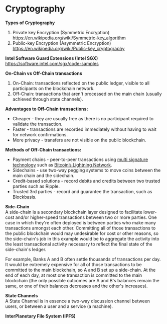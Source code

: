 # Cryptography

<b>Types of Cryptography</b>
1. Private key Encryption (Symmetric Encryption) <br />
https://en.wikipedia.org/wiki/Symmetric-key_algorithm
2. Public-key Encryption (Asymmetric Encryption)  <br />
https://en.wikipedia.org/wiki/Public-key_cryptography

<b>Intel Software Guard Extensions (Intel SGX) </b><br />
https://software.intel.com/sgx/code-samples

<b>On-Chain vs Off-Chain transactions</b>
1. On-Chain: transactions reflected on the public ledger, visible to all participants on the blockchain network.
2. Off-Chain: transactions that aren't processed on the main chain (usually achieved through state channels).

<b>Advantages to Off-Chain transactions:</b>
* Cheaper - they are usually free as there is no participant required to validate the transaction.
* Faster - transactions are recorded immediately without having to wait for network confirmations.
* More privacy - transfers are not visible on the public blockchain.

<b>Methods of Off-Chain transactions:</b>
* Payment chains - peer-to-peer transactions using <a href="https://goo.gl/oF7AYy">multi signature technology</a> such as <a href="https://goo.gl/PtfSyv">Bitcoin’s Lightning Network</a>.
* Sidechains - use two-way pegging systems to move coins between the main chain and the sidechain.
* Credit-based solutions - record debits and credits between two trusted parties such as Ripple.
* Trusted 3rd parties - record and guarantee the transaction, such as Blockbasis.

<b>Side-Chain</b><br />
A side-chain is a secondary blockchain layer designed to facilitate lower-cost and/or higher-speed transactions between two or more parties. One case in which they're often deployed is between parties who make many transactions amongst each other. Committing all of those transactions to the public blockchain would may undesirable for cost or other reasons, so the side-chain's job in this example would be to aggregate the activity into the least transactional activity necessary to reflect the final state of the side-chain's ledger.

For example, Banks A and B often settle thousands of transactions per day. It would be extremely expensive for all of those transactions to be committed to the main blockchain, so A and B set up a side-chain. At the end of each day, at most one transaction is committed to the main blockchain (the only possible outcomes are A and B's balances remain the same, or one of their balances decreases and the other's increases).

<b>State Channels</b> <br />
A State Channel is in essence a two-way discussion channel between users, or between a user and a service (a machine).

<b>InterPlanetary File System (IPFS)</b>
